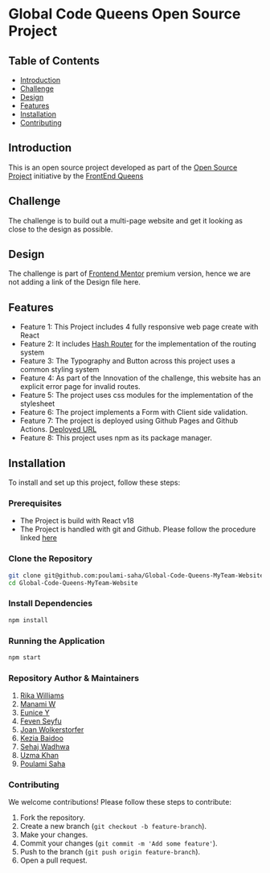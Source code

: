 # Global Code Queens Open Source Project

## Table of Contents

- [Introduction](#introduction)
- [Challenge](#challenge)
- [Design](#design)
- [Features](#features)
- [Installation](#installation)
- [Contributing](#contributing)

## Introduction

This is an open source project developed as part of the [Open Source Project](https://www.linkedin.com/posts/frontendqueens_opensource-collaboration-community-activity-7201980886232317952-VBld?utm_source=share&utm_medium=member_desktop) initiative by the [FrontEnd Queens](https://www.linkedin.com/company/frontendqueens/)

## Challenge

The challenge is to build out a multi-page website and get it looking as close to the design as possible.

## Design

The challenge is part of [Frontend Mentor](https://www.frontendmentor.io/) premium version, hence we are not adding a link of the Design file here.

## Features

- Feature 1: This Project includes 4 fully responsive web page create with React
- Feature 2: It includes [Hash Router](https://reactrouter.com/en/main/router-components/hash-router) for the implementation of the routing system
- Feature 3: The Typography and Button across this project uses a common styling system
- Feature 4: As part of the Innovation of the challenge, this website has an explicit error page for invalid routes.
- Feature 5: The project uses css modules for the implementation of the stylesheet
- Feature 6: The project implements a Form with Client side validation.
- Feature 7: The project is deployed using Github Pages and Github Actions. [Deployed URL](https://poulami-saha.github.io/Global-Code-Queens-MyTeam-Website/#/)
- Feature 8: This project uses npm as its package manager.

## Installation

To install and set up this project, follow these steps:

### Prerequisites

- The Project is build with React v18
- The Project is handled with git and Github. Please follow the procedure linked [here](documents/githubLearning.md)

### Clone the Repository

```bash
git clone git@github.com:poulami-saha/Global-Code-Queens-MyTeam-Website.git
cd Global-Code-Queens-MyTeam-Website
```

### Install Dependencies

```bash
npm install
```

### Running the Application

```bash
npm start
```

### Repository Author & Maintainers

1. [Rika Williams](https://github.com/berikawilliams)
2. [Manami W](https://github.com/chachamana)
3. [Eunice Y](https://github.com/eunicey)
4. [Feven Seyfu](https://github.com/FevenSeyfu)
5. [Joan Wolkerstorfer](https://github.com/joanwolk)
6. [Kezia Baidoo](https://github.com/keziabaidoo)
7. [Sehaj Wadhwa](https://github.com/sehajwadhwa)
8. [Uzma Khan](https://github.com/Uzmakh)
9. [Poulami Saha](https://github.com/poulami-saha)

### Contributing

We welcome contributions! Please follow these steps to contribute:

1.  Fork the repository.
2.  Create a new branch (`git checkout -b feature-branch`).
3.  Make your changes.
4.  Commit your changes (`git commit -m 'Add some feature'`).
5.  Push to the branch (`git push origin feature-branch`).
6.  Open a pull request.
